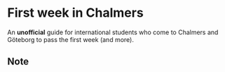# First week in Chalmers

An **unofficial** guide for international students who come to Chalmers and Göteborg to pass the first week (and more).

## Note

